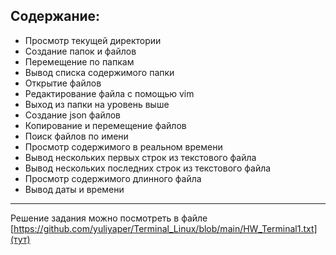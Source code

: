 Содержание:
-----------

* Просмотр текущей директории
* Создание папок и файлов
* Перемещение по папкам
* Вывод списка содержимого папки
* Открытие файлов
* Редактирование файла с помощью vim
* Выход из папки на уровень выше
* Создание json файлов
* Копирование и перемещение файлов
* Поиск файлов по имени
* Просмотр содержимого в реальном времени
* Вывод нескольких первых строк из текстового файла
* Вывод нескольких последних строк из текстового файла
* Просмотр содержимого длинного файла
* Вывод даты и времени
-----------------------------------------
Решение задания можно посмотреть в файле [https://github.com/yuliyaper/Terminal_Linux/blob/main/HW_Terminal1.txt](тут)
